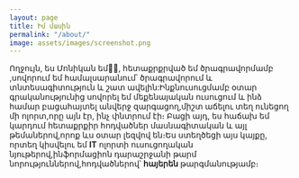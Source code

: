 ```yaml
---
layout: page
title: Իմ մասին
permalink: "/about/"
image: assets/images/screenshot.png
---
```


Ողջույն, ես Մոնիկան եմ👩‍🦰, հետաքրքրված եմ  ծրագրավորմամբ ,սովորում եմ համալսարանում՝ ծրագրավորում և տնտեսագիտություն և շատ ավելին:Ինքնուսուցմամբ օտար գրականությունից սովորել եմ մեքենայական ուսուցում և ինձ համար բացահայտել անվերջ զարգացող,միշտ աճելու տեղ ունեցող մի ոլորտ,որը այն էր, ինչ փնտրում էի։ 
Բացի այդ, ես հաճախ եմ կարդում հետաքրքիր հոդվածներ մասնագիտական և այլ թեմաներով,որոք ևս օտար լեզվով են։Ես ստեղծեցի այս կայքը, որտեղ կիսվելու եմ **IT** ոլորտի ուսուցողական նյութերով,ինֆորմացիոն դարաշրջանի թարմ նորություններով,հոդվածներով՝ **հայերեն** թարգմանությամբ։
